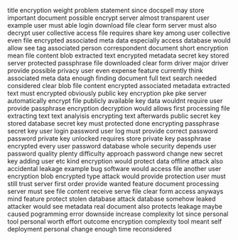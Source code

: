 title encryption weight problem statement since docspell may store important document possible encrypt server almost transparent user example user must able login download file clear form server must also decrypt user collective access file requires share key among user collective even file encrypted associated meta data especially access database would allow see tag associated person correspondent document short encryption mean file content blob extracted text encrypted metadata secret key stored server protected passphrase file downloaded clear form driver major driver provide possible privacy user even expense feature currently think associated meta data enough finding document full text search needed considered clear blob file content encrypted associated metadata extracted text must encrypted obviously public key encryption pke pke server automatically encrypt file publicly available key data wouldnt require user provide passphrase encryption decryption would allows first processing file extracting text text analyisis encrypting text afterwards public secret key stored database secret key must protected done encrypting passphrase secret key user login password user log must provide correct password password private key unlocked requires store private key passphrase encrypted every user password database whole security depends user password quality plenty difficulty approach password change new secret key adding user etc kind encryption would protect data offline attack also accidental leakage example bug software would access file another user encryption blob encrypted type attack would provide protection user must still trust server first order provide wanted feature document processing server must see file content receive serve file clear form access anyways mind feature protect stolen database attack database somehow leaked attacker would see metadata real document also protects leakage maybe caused pogramming error downside increase complexity lot since personal tool personal worth effort outcome encryption complexity tool meant self deployment personal change enough time reconsidered
